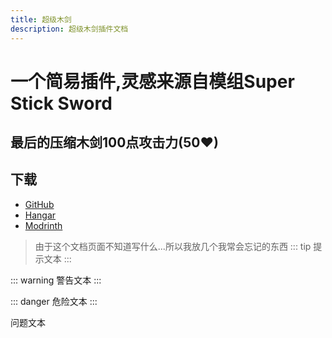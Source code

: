 ```yaml
---
title: 超级木剑
description: 超级木剑插件文档
---
```


# 一个简易插件,灵感来源自模组Super Stick Sword
## 最后的压缩木剑100点攻击力(50♥)

## 下载
 - [GitHub](https://github.com/Little100/Super_Stick_Sword/releases)
 - [Hangar](https://hangar.papermc.io/Little100/Supe_Stick_Sword)
 - [Modrinth](https://modrinth.com/plugin/super-stick-sword)

> 由于这个文档页面不知道写什么...所以我放几个我常会忘记的东西
::: tip
提示文本
:::

::: warning
警告文本
:::

::: danger
危险文本
:::
<QuestionBlock title="问号">

问题文本

</QuestionBlock>